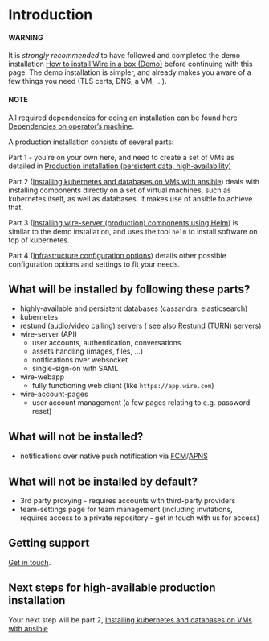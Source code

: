 # Introduction

#### WARNING
It is *strongly recommended* to have followed and completed the demo installation [How to install Wire in a box (Demo)](demo-wiab.md) before continuing with this page. The demo installation is simpler, and already makes you aware of a few things you need (TLS certs, DNS, a VM, …).

#### NOTE
All required dependencies for doing an installation can be found here [Dependencies on operator’s machine](dependencies.md#dependencies).

A production installation consists of several parts:

Part 1 - you’re on your own here, and need to create a set of VMs as detailed in [Production installation (persistent data, high-availability)](planning.md#planning-prod)

Part 2 ([Installing kubernetes and databases on VMs with ansible](ansible-VMs.md#ansible-vms)) deals with installing components directly on a set of virtual machines, such as kubernetes itself, as well as databases. It makes use of ansible to achieve that.

Part 3 ([Installing wire-server (production) components using Helm](helm-prod.md#helm-prod)) is similar to the demo installation, and uses the tool `helm` to install software on top of kubernetes.

Part 4 ([Infrastructure configuration options](infrastructure-configuration.md#configuration-options)) details other possible configuration options and settings to fit your needs.

## What will be installed by following these parts?

- highly-available and persistent databases (cassandra, elasticsearch)
- kubernetes
- restund (audio/video calling) servers ( see also [Restund (TURN) servers](../../understand/restund.md#understand-restund))
- wire-server (API)
  -  user accounts, authentication, conversations
  -  assets handling (images, files, …)
  -  notifications over websocket
  -  single-sign-on with SAML
- wire-webapp
  - fully functioning web client (like `https://app.wire.com`)
- wire-account-pages
  - user account management (a few pages relating to e.g. password reset)

## What will not be installed?

- notifications over native push notification via [FCM](https://firebase.google.com/docs/cloud-messaging/)/[APNS](https://developer.apple.com/notifications/)

## What will not be installed by default?

- 3rd party proxying - requires accounts with third-party providers
- team-settings page for team management (including invitations, requires access to a private repository - get in touch with us for access)

## Getting support

[Get in touch](https://wire.com/pricing/).

## Next steps for high-available production installation

Your next step will be part 2, [Installing kubernetes and databases on VMs with ansible](ansible-VMs.md#ansible-vms)
